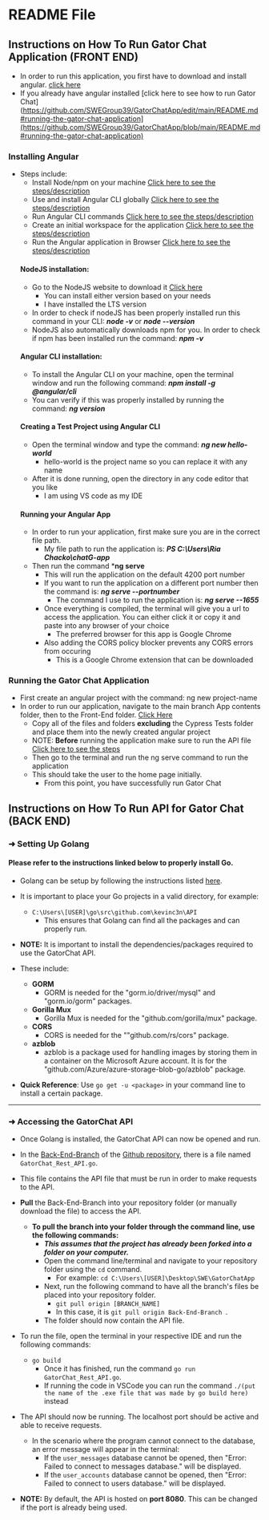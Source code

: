 # README File
## Instructions on How To Run Gator Chat Application (FRONT END)
  - In order to run this application, you first have to download and install angular. [click here](https://github.com/SWEGroup39/GatorChatApp/blob/main/README.md#installing-angular)
  - If you already have angular installed [click here to see how to run Gator Chat](https://github.com/SWEGroup39/GatorChatApp/edit/main/README.md#running-the-gator-chat-application](https://github.com/SWEGroup39/GatorChatApp/blob/main/README.md#running-the-gator-chat-application)
  ### Installing Angular
  - Steps include:
    - Install Node/npm on your machine [Click here to see the steps/description](https://github.com/SWEGroup39/GatorChatApp/blob/main/README.md#nodejs-installation)
    - Use and install Angular CLI globally [Click here to see the steps/description](https://github.com/SWEGroup39/GatorChatApp/blob/main/README.md#angular-cli-installation)
    - Run Angular CLI commands [Click here to see the steps/description](https://github.com/SWEGroup39/GatorChatApp/blob/main/README.md#angular-cli-installation)
    - Create an initial workspace for the application [Click here to see the steps/description](https://github.com/SWEGroup39/GatorChatApp/blob/main/README.md#creating-a-test-project-using-angular-cli)
    - Run the Angular application in Browser [Click here to see the steps/description](https://github.com/SWEGroup39/GatorChatApp/blob/main/README.md#running-your-angular-app)
    #### NodeJS installation:
      - Go to the NodeJS website to download it <a href="https://nodejs.org/en">Click here</a>
        - You can install either version based on your needs
        - I have installed the LTS version
      - In order to check if nodeJS has been properly installed run this command in your CLI: ***node -v*** or ***node --version***
      - NodeJS also automatically downloads npm for you. In order to check if npm has been installed run the command: ***npm -v***
    #### Angular CLI installation:
      - To install the Angular CLI on your machine, open the terminal window and run the following command: ***npm install -g @angular/cli***
      - You can verify if this was properly installed by running the command: ***ng version***
    #### Creating a Test Project using Angular CLI  
      - Open the terminal window and type the command: ***ng new hello-world***
        - hello-world is the project name so you can replace it with any name
      - After it is done running, open the directory in any code editor that you like
        - I am using VS code as my IDE
    #### Running your Angular App
      - In order to run your application, first make sure you are in the correct file path. 
        - My file path to run the application is: ***PS C:\Users\Ria Chacko\chatG-app***
      - Then run the command ***ng serve**
        - This will run the application on the default 4200 port number
        - If you want to run the application on a different port number then the command is: ***ng serve --portnumber***
          - The command I use to run the application is: ***ng serve --1655***
        - Once everything is compiled, the terminal will give you a url to access the application. You can either click it or copy it and paste into any browser of your choice
          - The preferred browser for this app is Google Chrome
        - Also adding the CORS policy blocker prevents any CORS errors from occuring 
          - This is a Google Chrome extension that can be downloaded
          
  ### Running the Gator Chat Application
   - First create an angular project with the command: ng new project-name
   - In order to run our application, navigate to the main branch App contents folder, then to the Front-End folder. <a href="https://github.com/SWEGroup39/GatorChatApp/tree/main/App_Contents/FrontEnd">Click Here</a>
     - Copy all of the files and folders **excluding** the Cypress Tests folder and place them into the newly created angular project
     - NOTE: **Before** running the application make sure to run the API file [Click here to see the steps](https://github.com/SWEGroup39/GatorChatApp/blob/main/README.md#instructions-on-how-to-run-api-for-gator-chat-back-end)
     - Then go to the terminal and run the ng serve command to run the application
     - This should take the user to the home page initially.
       - From this point, you have successfully run Gator Chat
       
## Instructions on How To Run API for Gator Chat (BACK END)

### ➜ Setting Up Golang

#### Please refer to the instructions linked below to properly install Go.

- Golang can be setup by following the instructions listed [here](https://github.com/rb-uf/swe-project/blob/main/go-setup.md).
- It is important to place your Go projects in a valid directory, for example:
    - ```C:\Users\[USER]\go\src\github.com\kevinc3n\API```
        - This ensures that Golang can find all the packages and can properly run.

- **NOTE:** It is important to install the dependencies/packages required to use the GatorChat API.

- These include:
  - **GORM**
      - GORM is needed for the "gorm.io/driver/mysql" and "gorm.io/gorm" packages.
  - **Gorilla Mux**
    - Gorilla Mux is needed for the "github.com/gorilla/mux" package.
  - **CORS**
    - CORS is needed for the ""github.com/rs/cors" package.
  - **azblob**
    - azblob is a package used for handling images by storing them in a container on the Microsoft Azure account. It is for the "github.com/Azure/azure-storage-blob-go/azblob" package.

- **Quick Reference**: Use ```go get -u <package>``` in your command line to install a certain package.

---

<a id="accessingAPI"></a>

### ➜ Accessing the GatorChat API

- Once Golang is installed, the GatorChat API can now be opened and run.

- In the [Back-End-Branch](https://github.com/SWEGroup39/GatorChatApp/tree/Back-End-Branch) of the [Github repository](https://github.com/SWEGroup39/GatorChatApp), there is a file named ```GatorChat_Rest_API.go```.
- This file contains the API file that must be run in order to make requests to the API.
- **Pull** the Back-End-Branch into your repository folder (or manually download the file) to access the API.
    - **To pull the branch into your folder through the command line, use the following commands:**
        - _**This assumes that the project has already been forked into a folder on your computer.**_
        - Open the command line/terminal and navigate to your repository folder using the ```cd``` command.
            - For example: ```cd C:\Users\[USER]\Desktop\SWE\GatorChatApp```
        - Next, run the following command to have all the branch's files be placed into your repository folder.
            - ```git pull origin [BRANCH_NAME] ```
            - In this case, it is ```git pull origin Back-End-Branch ```.
        - The folder should now contain the API file.

- To run the file, open the terminal in your respective IDE and run the following commands:
    - ```go build```
        - Once it has finished, run the command ```go run GatorChat_Rest_API.go```.
        - If running the code in VSCode you can run the command ```./(put the name of the .exe file that was made by go build here)``` instead
- The API should now be running. The localhost port should be active and able to receive requests.
    - In the scenario where the program cannot connect to the database, an error message will appear in the terminal:
        - If the ```user_messages``` database cannot be opened, then "Error: Failed to connect to messages database." will be displayed.
        - If the ```user_accounts``` database cannot be opened, then "Error: Failed to connect to users database." will be displayed.
- **NOTE:** By default, the API is hosted on **port 8080**. This can be changed if the port is already being used.
